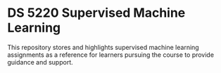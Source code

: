 # DS 5220 Supervised Machine Learning

This repository stores and highlights supervised machine learning assignments as a reference for learners pursuing the course to provide guidance and support.
